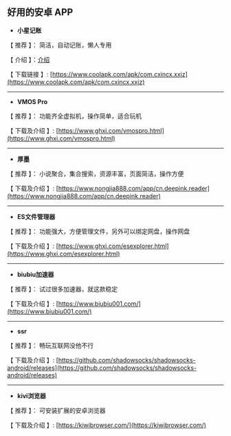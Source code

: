 ## 好用的安卓 APP

- **小星记账**

【 推荐 】： 简洁，自动记账，懒人专用

【 介绍 】：[介绍](https://sspai.com/post/69247#:~:text=%E4%BB%8B%E7%BB%8D%E7%BB%99%E4%BD%A0%E3%80%82-,%E5%B0%8F%E6%98%9F%E8%AE%B0%E8%B4%A6%EF%BC%9A%E4%BA%BA%E6%80%A7%E5%8C%96%E7%BB%86%E8%8A%82%E6%8B%89%E6%BB%A1%E7%9A%84%E8%AE%B0%E8%B4%A6%E5%BA%94%E7%94%A8,-%E5%B9%B3%E5%8F%B0%EF%BC%9AAndroid)

【 下载链接 】: [https://www.coolapk.com/apk/com.cxincx.xxjz](https://www.coolapk.com/apk/com.cxincx.xxjz)

---

- **VMOS Pro**

【 推荐 】： 功能齐全虚拟机，操作简单，适合玩机

【 下载及介绍 】: [https://www.ghxi.com/vmospro.html](https://www.ghxi.com/vmospro.html)

---

- **厚墨**

【 推荐 】： 小说聚合，集合搜索，资源丰富，页面简洁，操作方便

【 下载及介绍 】: [https://www.nongjia888.com/app/cn.deepink.reader](https://www.nongjia888.com/app/cn.deepink.reader)

---

- **ES文件管理器**

【 推荐 】： 功能强大，方便管理文件，另外可以绑定网盘，操作网盘

【 下载及介绍 】: [https://www.ghxi.com/esexplorer.html](https://www.ghxi.com/esexplorer.html)

---

- **biubiu加速器**

【 推荐 】： 试过很多加速器，就这款稳定

【 下载及介绍 】: [https://www.biubiu001.com/](https://www.biubiu001.com/)

---

- **ssr**

【 推荐 】： 畅玩互联网没他不行

【 下载及介绍 】: [https://github.com/shadowsocks/shadowsocks-android/releases](https://github.com/shadowsocks/shadowsocks-android/releases)

---

- **kivi浏览器**

【 推荐 】： 可安装扩展的安卓浏览器

【 下载及介绍 】: [https://kiwibrowser.com/](https://kiwibrowser.com/)